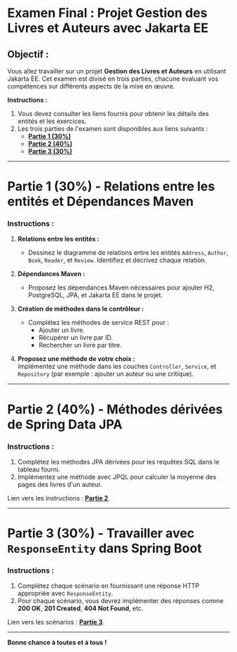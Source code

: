 # Examen Final : Projet **Gestion des Livres et Auteurs avec Jakarta EE**

## Objectif :
Vous allez travailler sur un projet **Gestion des Livres et Auteurs** en utilisant Jakarta EE. Cet examen est divisé en trois parties, chacune évaluant vos compétences sur différents aspects de la mise en œuvre.

**Instructions :**
1. Vous devez consulter les liens fournis pour obtenir les détails des entités et les exercices.
2. Les trois parties de l'examen sont disponibles aux liens suivants :
   - [**Partie 1 (30%)**](https://github.com/hrhouma1/WebTransact/blob/main/99-evaluations-ete-2024/EVALUATIONS-SOMMATIVES/z-examen-final/01-partie-01.md)
   - [**Partie 2 (40%)**](https://github.com/hrhouma1/WebTransact/blob/main/99-evaluations-ete-2024/EVALUATIONS-SOMMATIVES/z-examen-final/02-partie-02.md)
   - [**Partie 3 (30%)**](https://github.com/hrhouma1/WebTransact/blob/main/99-evaluations-ete-2024/EVALUATIONS-SOMMATIVES/z-examen-final/03-partie-03.md)

---

# Partie 1 (30%) - Relations entre les entités et Dépendances Maven

### Instructions : 
1. **Relations entre les entités :**  
   - Dessinez le diagramme de relations entre les entités `Address`, `Author`, `Book`, `Reader`, et `Review`. Identifiez et décrivez chaque relation.
  
2. **Dépendances Maven :**  
   - Proposez les dépendances Maven nécessaires pour ajouter H2, PostgreSQL, JPA, et Jakarta EE dans le projet.

3. **Création de méthodes dans le contrôleur :**  
   - Complétez les méthodes de service REST pour :
     - Ajouter un livre.
     - Récupérer un livre par ID.
     - Rechercher un livre par titre.

4. **Proposez une méthode de votre choix :**  
   Implémentez une méthode dans les couches `Controller`, `Service`, et `Repository` (par exemple : ajouter un auteur ou une critique).

---

# Partie 2 (40%) - Méthodes dérivées de Spring Data JPA

### Instructions :
1. Complétez les méthodes JPA dérivées pour les requêtes SQL dans le tableau fourni.
2. Implémentez une méthode avec JPQL pour calculer la moyenne des pages des livres d'un auteur.

Lien vers les instructions : [**Partie 2**](https://github.com/hrhouma1/WebTransact/blob/main/99-evaluations-ete-2024/EVALUATIONS-SOMMATIVES/z-examen-final/02-partie-02.md).

---

# Partie 3 (30%) - Travailler avec `ResponseEntity` dans Spring Boot

### Instructions :
1. Complétez chaque scénario en fournissant une réponse HTTP appropriée avec `ResponseEntity`.
2. Pour chaque scénario, vous devrez implémenter des réponses comme **200 OK**, **201 Created**, **404 Not Found**, etc.

Lien vers les scénarios : [**Partie 3**](https://github.com/hrhouma1/WebTransact/blob/main/99-evaluations-ete-2024/EVALUATIONS-SOMMATIVES/z-examen-final/03-partie-03.md).

---

**Bonne chance à toutes et à tous !**

